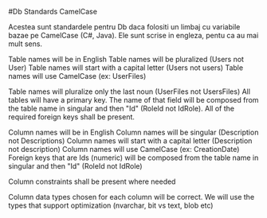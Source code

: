 #Db Standards CamelCase

Acestea sunt standardele pentru Db daca folositi un limbaj cu variabile bazae pe CamelCase (C#, Java). Ele sunt scrise in engleza, pentu ca au mai mult sens.

Table names will be in English
Table names will be pluralized (Users not User)
Table names will start with a capital letter (Users not users)
Table names will use CamelCase (ex: UserFiles)

Table names will pluralize only the last noun (UserFiles not UsersFiles)
All tables will have a primary key. The name of that field will be composed from the table name in singular and then "Id" (RoleId not IdRole).
All of the required foreign keys shall be present.

Column names will be in English
Column names will be singular (Description not Descriptions)
Column names will start with a capital letter (Description not description)
Column names will use CamelCase (ex: CreationDate)
Foreign keys that are Ids (numeric) will be composed from the table name in singular and then "Id" (RoleId not IdRole)

Column constraints shall be present where needed

Column data types chosen for each column will be correct. We will use the types that support optimization (nvarchar, bit vs text, blob etc)